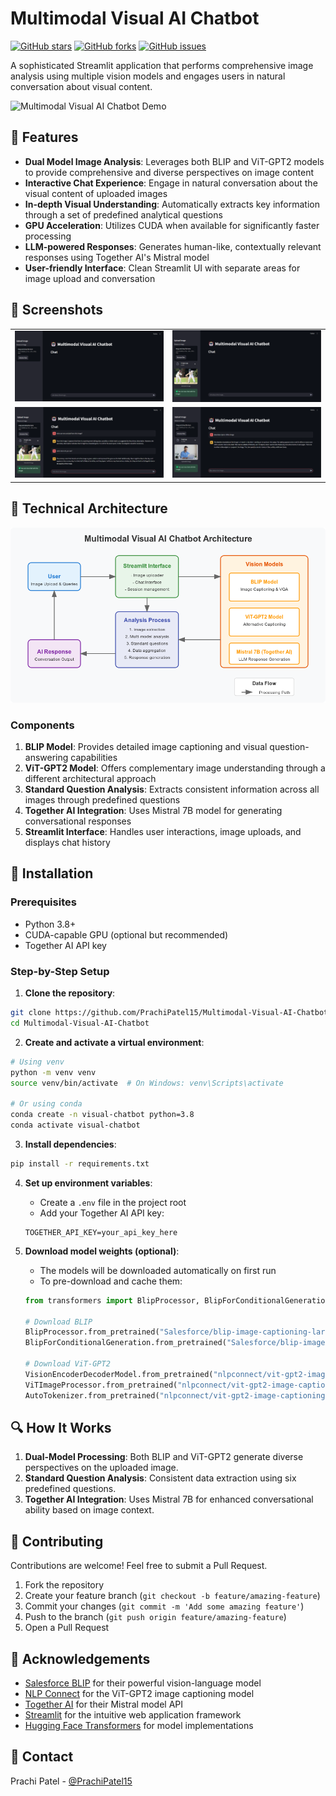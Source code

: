 # Multimodal Visual AI Chatbot

[![GitHub stars](https://img.shields.io/github/stars/PrachiPatel15/Multimodal-Visual-AI-Chatbot)](https://github.com/PrachiPatel15/Multimodal-Visual-AI-Chatbot/stargazers)
[![GitHub forks](https://img.shields.io/github/forks/PrachiPatel15/Multimodal-Visual-AI-Chatbot)](https://github.com/PrachiPatel15/Multimodal-Visual-AI-Chatbot/network)
[![GitHub issues](https://img.shields.io/github/issues/PrachiPatel15/Multimodal-Visual-AI-Chatbot)](https://github.com/PrachiPatel15/Multimodal-Visual-AI-Chatbot/issues)

A sophisticated Streamlit application that performs comprehensive image analysis using multiple vision models and engages users in natural conversation about visual content.

![Multimodal Visual AI Chatbot Demo](https://raw.githubusercontent.com/PrachiPatel15/Multimodal-Visual-AI-Chatbot/main/assets/demo.png)

## 🌟 Features

- **Dual Model Image Analysis**: Leverages both BLIP and ViT-GPT2 models to provide comprehensive and diverse perspectives on image content
- **Interactive Chat Experience**: Engage in natural conversation about the visual content of uploaded images
- **In-depth Visual Understanding**: Automatically extracts key information through a set of predefined analytical questions
- **GPU Acceleration**: Utilizes CUDA when available for significantly faster processing
- **LLM-powered Responses**: Generates human-like, contextually relevant responses using Together AI's Mistral model
- **User-friendly Interface**: Clean Streamlit UI with separate areas for image upload and conversation

## 📸 Screenshots

<table>
  <tr>
    <td><img src="https://raw.githubusercontent.com/PrachiPatel15/Multimodal-Visual-AI-Chatbot/main/assets/upload_screen.png" alt="Upload Interface" width="100%"></td>
    <td><img src="https://raw.githubusercontent.com/PrachiPatel15/Multimodal-Visual-AI-Chatbot/main/assets/analysis_complete.png" alt="Analysis Complete" width="100%"></td>
  </tr>
  <tr>
    <td><img src="https://raw.githubusercontent.com/PrachiPatel15/Multimodal-Visual-AI-Chatbot/main/assets/chat_example.png" alt="Chat Example" width="100%"></td>
    <td><img src="https://raw.githubusercontent.com/PrachiPatel15/Multimodal-Visual-AI-Chatbot/main/assets/detailed_response.png" alt="Detailed Response" width="100%"></td>
  </tr>
</table>

## 🔧 Technical Architecture

![Architecture Diagram](https://raw.githubusercontent.com/PrachiPatel15/Multimodal-Visual-AI-Chatbot/main/assets/architecture.png)

### Components

1. **BLIP Model**: Provides detailed image captioning and visual question-answering capabilities
2. **ViT-GPT2 Model**: Offers complementary image understanding through a different architectural approach
3. **Standard Question Analysis**: Extracts consistent information across all images through predefined questions
4. **Together AI Integration**: Uses Mistral 7B model for generating conversational responses
5. **Streamlit Interface**: Handles user interactions, image uploads, and displays chat history

## 🚀 Installation

### Prerequisites

- Python 3.8+
- CUDA-capable GPU (optional but recommended)
- Together AI API key

### Step-by-Step Setup

1. **Clone the repository**:
```bash
git clone https://github.com/PrachiPatel15/Multimodal-Visual-AI-Chatbot.git
cd Multimodal-Visual-AI-Chatbot
```

2. **Create and activate a virtual environment**:
```bash
# Using venv
python -m venv venv
source venv/bin/activate  # On Windows: venv\Scripts\activate

# Or using conda
conda create -n visual-chatbot python=3.8
conda activate visual-chatbot
```

3. **Install dependencies**:
```bash
pip install -r requirements.txt
```

4. **Set up environment variables**:
   - Create a `.env` file in the project root
   - Add your Together AI API key:
   ```
   TOGETHER_API_KEY=your_api_key_here
   ```

5. **Download model weights (optional)**:
   - The models will be downloaded automatically on first run
   - To pre-download and cache them:
   ```python
   from transformers import BlipProcessor, BlipForConditionalGeneration, VisionEncoderDecoderModel, ViTImageProcessor, AutoTokenizer
   
   # Download BLIP
   BlipProcessor.from_pretrained("Salesforce/blip-image-captioning-large")
   BlipForConditionalGeneration.from_pretrained("Salesforce/blip-image-captioning-large")
   
   # Download ViT-GPT2
   VisionEncoderDecoderModel.from_pretrained("nlpconnect/vit-gpt2-image-captioning")
   ViTImageProcessor.from_pretrained("nlpconnect/vit-gpt2-image-captioning")
   AutoTokenizer.from_pretrained("nlpconnect/vit-gpt2-image-captioning")
   ```

## 🔍 How It Works

1. **Dual-Model Processing**: Both BLIP and ViT-GPT2 generate diverse perspectives on the uploaded image.
2. **Standard Question Analysis**: Consistent data extraction using six predefined questions.
3. **Together AI Integration**: Uses Mistral 7B for enhanced conversational ability based on image context.

## 💪 Contributing

Contributions are welcome! Feel free to submit a Pull Request.

1. Fork the repository
2. Create your feature branch (`git checkout -b feature/amazing-feature`)
3. Commit your changes (`git commit -m 'Add some amazing feature'`)
4. Push to the branch (`git push origin feature/amazing-feature`)
5. Open a Pull Request

## 🙏 Acknowledgements

- [Salesforce BLIP](https://github.com/salesforce/BLIP) for their powerful vision-language model
- [NLP Connect](https://huggingface.co/nlpconnect) for the ViT-GPT2 image captioning model
- [Together AI](https://together.ai/) for their Mistral model API
- [Streamlit](https://streamlit.io/) for the intuitive web application framework
- [Hugging Face Transformers](https://huggingface.co/docs/transformers/index) for model implementations

## 📧 Contact

Prachi Patel - [@PrachiPatel15](https://github.com/PrachiPatel15)
